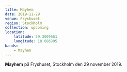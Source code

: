 ```yaml
---
title: Mayhem
date: 2019-11-29
venue: Fryshuset
region: Stockholm
collection: upcoming
location: 
    latitude: 59.3009661
    longitude: 18.086805
bands:
    - Mayhem
---
```

**Mayhem** på Fryshuset, Stockholm den 29 november 2019.